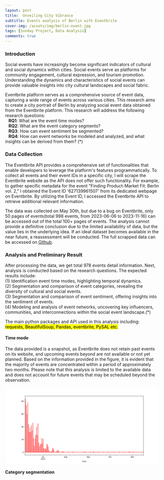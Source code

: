 ```yaml
---
layout: post
title:  Unveiling City Vibrance
subtitle: Events analysis of Berlin with Eventbrite
cover-img: /assets/img/berlin-event.jpg
tags: [Sunday Project, Data Analysis]
comments: true
---
```


### Introduction

Social events have increasingly become significant indicators of cultural and social dynamics within cities. Social events serve as platforms for community engagement, cultural expression, and tourism promotion. Understanding the dynamics and characteristics of social events can provide valuable insights into city cultural landscapes and social fabric.

Eventbrite platform serves as a comprehensive source of event data, capturing a wide range of events across various cities. This research aims to create a city portrait of Berlin by analyzing social event data obtained from the Eventbrite platform. This research will address the following research questions:<br>
&ensp; **RQ1**: What are the event time modes? <br>
&ensp; **RQ2**: What are the event category segments? <br>
&ensp; **RQ3**: How can event sentiment be segmented? <br>
&ensp; **RQ4**: How can event networks be modeled and analyzed, and what insights can be derived from them? (*)

### Data Collection
The Eventbrite API provides a comprehensive set of functionalities that enable developers to leverage the platform's features programmatically. 
To collect all events and their event IDs in a specific city, I will scrape the Eventbrite website as the API does not offer such functionality. For example, to gather specific metadata for the event "Finding Product-Market Fit: Berlin vol. 2," I obtained the Event ID '627139961507' from its dedicated webpage on Eventbrite. By utilizing the Event ID, I accessed the Eventbrite API to retrieve additional relevant information. 

The data was collected on May 30th, but due to a bug on Eventbrite, only 50 pages of events(total 998 events, from 2023-06-06 to 2023-11-16) can be accessed out of the total 100+ pages of events. The analysis cannot provide a definitive conclusion due to the limited availability of data, but the value lies in the underlying idea. If an ideal dataset becomes available in the near future, a reassessment will be conducted. The full scrapped data can be accessed on [Github](https://github.com/chennnxu/eventbrite/tree/29263d81ee27797d60ee31f141c1946fd6e095eb/data).

### Analysis and Preliminary Result

After processing the data, we get total 978 events detail information. Next, analysis is conducted based on the research questions. The expected results include:<br>
(1) Identification event time modes, highlighting temporal dynamics.<br>
(2) Segmentation and comparison of event categories, revealing the diversity of cultural and social events.<br>
(3) Segmentation and comparison of event sentiment, offering insights into the sentiment of events.<br>
(4) Modeling and analysis of event networks, uncovering key influencers, communities, and interconnections within the social event landscape.(*)

The main python packages and API used in this analysis including:
<mark>
requests, BeautifulSoup, Pandas, eventbrite, PySAL etc.
</mark>

#### Time mode
The data provided is a snapshot, as Eventbrite does not retain past events on its website, and upcoming events beyond are not available or not yet planned. Based on the information provided in the figure, it is evident that the majority of events are concentrated within a period of approximately two months. Please note that this analysis is limited to the available data and does not account for future events that may be scheduled beyond the observation.

<div align = "center">
<img src="/assets/img/eventbrite/time_mode.png" width = "500" alt="timemode" align=center />
</div>


#### Category segmentation

